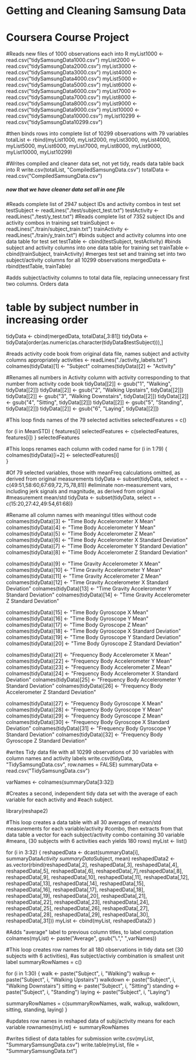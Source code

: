 Getting and Cleaning Samsung Data
=================

# Coursera Course Project


#Reads new files of 1000 observations each into R
myList1000 <- read.csv("tidySamsungData1000.csv")
myList2000 <- read.csv("tidySamsungData2000.csv")
myList3000 <- read.csv("tidySamsungData3000.csv")
myList4000 <- read.csv("tidySamsungData4000.csv")
myList5000 <- read.csv("tidySamsungData5000.csv")
myList6000 <- read.csv("tidySamsungData6000.csv")
myList7000 <- read.csv("tidySamsungData7000.csv")
myList8000 <- read.csv("tidySamsungData8000.csv")
myList9000 <- read.csv("tidySamsungData9000.csv")
myList10000 <- read.csv("tidySamsungData10000.csv")
myList10299 <- read.csv("tidySamsungData10299.csv")

#then binds rows into complete list of 10299 observations with 79 variables
totalList <- rbind(myList1000, myList2000, myList3000, myList4000, myList5000,
                   myList6000, myList7000, myList8000, myList9000, myList10000,
                   myList10299)

#Writes compiled and cleaner data set, not yet tidy, reads data table back into R
write.csv(totalList, "CompiledSamsungData.csv")
totalData <- read.csv("CompiledSamsungData.csv")

##### now that we have cleaner data set all in one file

#Reads complete list of 2947 subject IDs and activity combos in test set
testSubject <- readLines("./test/subject_test.txt")
testActivity <- readLines("./test/y_test.txt")
#Reads complete list of 7352 subject IDs and activity combos in training set
trainSubject <- readLines("./train/subject_train.txt")
trainActivity <- readLines("./train/y_train.txt")
#binds subject and activity columns into one data table for test set
testTable <- cbind(testSubject, testActivity)
#binds subject and activity columns into one data table for training set
trainTable <- cbind(trainSubject, trainActivity)
#merges test set and training set into two subject/activity columns for all 10299 observations
mergedData <- rbind(testTable, trainTable)

#adds subject/activity columns to total data file, replacing unnecessary first two columns. Orders data
# table by subject number in increasing order
tidyData <- cbind(mergedData, totalData[,3:81])
tidyData <- tidyData[order(as.numeric(as.character(tidyData$testSubject))),]

#reads activity code book from original data file, names subject and activity columns appropriately 
activities <- readLines("./activity_labels.txt")
colnames(tidyData)[1] <- "Subject"
colnames(tidyData)[2] <- "Activity"

#Renames all numbers in Activity column with activity corresponding to that number from activity code book
tidyData[[2]] <- gsub("1", "Walking", tidyData[[2]])
tidyData[[2]] <- gsub("2", "Walking Upstairs", tidyData[[2]])
tidyData[[2]] <- gsub("3", "Walking Downstairs", tidyData[[2]])
tidyData[[2]] <- gsub("4", "Sitting", tidyData[[2]])
tidyData[[2]] <- gsub("5", "Standing", tidyData[[2]])
tidyData[[2]] <- gsub("6", "Laying", tidyData[[2]])
  
#This loop finds names of the 79 selected activities
selectedFeatures = c()

for (i in MeanSTD)
{
  features[i]
  selectedFeatures <- c(selectedFeatures, features[i])
}
selectedFeatures

#This loops renames each column with coded name
for (i in 1:79)
{
  colnames(tidyData)[i+2] <- selectedFeatures[i]                 
}

#Of 79 selected variables, those with meanFreq calculations omitted, as derived from original measurements
tidyData <- subset(tidyData, select = -c(49:51,58:60,67:69,72,75,78,81))
#eliminate non-measurement vars, including jerk signals and magnitude, as derived from original 
#measurement mean/std
tidyData <- subset(tidyData, select = -c(15:20,27:42,49:54,61:68))

#Rename all column names with meaningul titles without code
colnames(tidyData)[3] <- "Time Body Accelerometer X Mean"
colnames(tidyData)[4] <- "Time Body Accelerometer Y Mean"
colnames(tidyData)[5] <- "Time Body Accelerometer Z Mean"
colnames(tidyData)[6] <- "Time Body Accelerometer X Standard Deviation"
colnames(tidyData)[7] <- "Time Body Accelerometer Y Standard Deviation"
colnames(tidyData)[8] <- "Time Body Accelerometer Z Standard Deviation"

colnames(tidyData)[9] <- "Time Gravity Accelerometer X Mean"
colnames(tidyData)[10] <- "Time Gravity Accelerometer Y Mean"
colnames(tidyData)[11] <- "Time Gravity Accelerometer Z Mean"
colnames(tidyData)[12] <- "Time Gravity Accelerometer X Standard Deviation"
colnames(tidyData)[13] <- "Time Gravity Accelerometer Y Standard Deviation"
colnames(tidyData)[14] <- "Time Gravity Accelerometer Z Standard Deviation"

colnames(tidyData)[15] <- "Time Body Gyroscope X Mean"
colnames(tidyData)[16] <- "Time Body Gyroscope Y Mean"
colnames(tidyData)[17] <- "Time Body Gyroscope Z Mean"
colnames(tidyData)[18] <- "Time Body Gyroscope X Standard Deviation"
colnames(tidyData)[19] <- "Time Body Gyroscope Y Standard Deviation"
colnames(tidyData)[20] <- "Time Body Gyroscope Z Standard Deviation"

colnames(tidyData)[21] <- "Frequency Body Accelerometer X Mean"
colnames(tidyData)[22] <- "Frequency Body Accelerometer Y Mean"
colnames(tidyData)[23] <- "Frequency Body Accelerometer Z Mean"
colnames(tidyData)[24] <- "Frequency Body Accelerometer X Standard Deviation"
colnames(tidyData)[25] <- "Frequency Body Accelerometer Y Standard Deviation"
colnames(tidyData)[26] <- "Frequency Body Accelerometer Z Standard Deviation"

colnames(tidyData)[27] <- "Frequency Body Gyroscope X Mean"
colnames(tidyData)[28] <- "Frequency Body Gyroscope Y Mean"
colnames(tidyData)[29] <- "Frequency Body Gyroscope Z Mean"
colnames(tidyData)[30] <- "Frequency Body Gyroscope X Standard Deviation"
colnames(tidyData)[31] <- "Frequency Body Gyroscope Y Standard Deviation"
colnames(tidyData)[32] <- "Frequency Body Gyroscope Z Standard Deviation"

#writes Tidy data file with all 10299 observations of 30 variables with column names and activity labels
write.csv(tidyData, "TidySamsungData.csv", row.names = FALSE)
summaryData <- read.csv("TidySamsungData.csv")

varNames <- colnames(summaryData[3:32])

#Creates a second, independent tidy data set with the average of each variable for each activity and 
#each subject. 

library(reshape2)

#This loop creates a data table with all 30 averages of mean/std measurements for each variable/activity
#combo, then extracts from that data table a vector for each subject/activity combo containing 30 variable 
#means, (30 subjects with 6 activities each yields 180 rows)
myList <- list()

for (i in 3:32) {
  reshapedData <- dcast(summaryData[i], summaryData$Activity ~ summaryData$Subject, mean)
  reshapedData2 <- as.vector(rbind(reshapedData[,2], reshapedData[,3], reshapedData[,4], reshapedData[,5], 
                                   reshapedData[,6], reshapedData[,7],reshapedData[,8], reshapedData[,9], 
                                   reshapedData[,10], reshapedData[,11], reshapedData[,12], reshapedData[,13], 
                                   reshapedData[,14], reshapedData[,15], reshapedData[,16], reshapedData[,17],
                                   reshapedData[,18], reshapedData[,19], reshapedData[,20], reshapedData[,21], 
                                   reshapedData[,22], reshapedData[,23], reshapedData[,24], reshapedData[,25], 
                                   reshapedData[,26], reshapedData[,27], reshapedData[,28], reshapedData[,29], 
                                   reshapedData[,30], reshapedData[,31]))
  myList <- cbind(myList, reshapedData2)
}

#Adds "average" label to previous column titles, to label computation
colnames(myList) <- paste("Average", gsub("\\."," ",varNames))

#This loop creates row names for all 180 observations in tidy data set (30 subjects with 6 activities), 
#as subject/activiy combination is smallest unit label 
summaryRowNames = c()

for (i in 1:30)
{
  walk <- paste("Subject", i, "Walking")
  walkup <- paste("Subject", i, "Walking Upstairs")
  walkdown <- paste("Subject", i, "Walking Downstairs")
  sitting <- paste("Subject", i, "Sitting")
  standing <- paste("Subject", i, "Standing")
  laying <- paste("Subject", i, "Laying")  
  
  summaryRowNames = c(summaryRowNames, walk, walkup, walkdown, sitting, standing, laying)
}

#updates row names in reshaped data of subj/activity means for each variable 
rownames(myList) <- summaryRowNames

#writes tidiest of data tables for submission
write.csv(myList, "SummarySamsungData.csv")
write.table(myList, file = "SummarySamsungData.txt")

